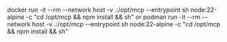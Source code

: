 docker run -it --rm --network host -v .:/opt/mcp --entrypoint sh node:22-alpine -c "cd /opt/mcp && npm install && sh"
or
podman run -it --rm --network host -v .:/opt/mcp --entrypoint sh node:22-alpine -c "cd /opt/mcp && npm install && sh"